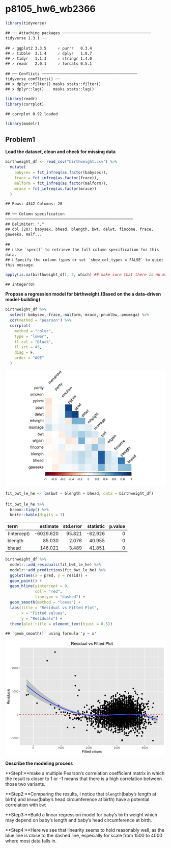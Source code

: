 p8105_hw6_wb2366
================

``` r
library(tidyverse)
```

    ## ── Attaching packages ─────────────────────────────────────── tidyverse 1.3.1 ──

    ## ✓ ggplot2 3.3.5     ✓ purrr   0.3.4
    ## ✓ tibble  3.1.4     ✓ dplyr   1.0.7
    ## ✓ tidyr   1.1.3     ✓ stringr 1.4.0
    ## ✓ readr   2.0.1     ✓ forcats 0.5.1

    ## ── Conflicts ────────────────────────────────────────── tidyverse_conflicts() ──
    ## x dplyr::filter() masks stats::filter()
    ## x dplyr::lag()    masks stats::lag()

``` r
library(readr)
library(corrplot)
```

    ## corrplot 0.92 loaded

``` r
library(modelr)
```

## Problem1

**Load the dataset, clean and check for missing data**

``` r
birthweight_df <- read_csv("birthweight.csv") %>%
  mutate(
    babysex = fct_infreq(as.factor(babysex)),
    frace = fct_infreq(as.factor(frace)),
    malform = fct_infreq(as.factor(malform)),
    mrace = fct_infreq(as.factor(mrace))
  )
```

    ## Rows: 4342 Columns: 20

    ## ── Column specification ────────────────────────────────────────────────────────
    ## Delimiter: ","
    ## dbl (20): babysex, bhead, blength, bwt, delwt, fincome, frace, gaweeks, malf...

    ## 
    ## ℹ Use `spec()` to retrieve the full column specification for this data.
    ## ℹ Specify the column types or set `show_col_types = FALSE` to quiet this message.

``` r
apply(is.na(birthweight_df), 2, which) ## make sure that there is no missing value
```

    ## integer(0)

**Propose a regression model for birthweight.(Based on the a data-driven
model-building)**

``` r
birthweight_df %>%
  select(-babysex,-frace,-malform,-mrace,-pnumlbw,-pnumsga) %>%
  cor(method = "pearson") %>%
  corrplot(
    method = "color",
    type = "lower",
    tl.col = "Black",
    tl.srt = 45,
    diag = F,
    order = "AOE"
  )
```

![](p8105_hw6_wb2366_files/figure-gfm/unnamed-chunk-3-1.png)<!-- -->

``` r
fit_bwt_le_he <- lm(bwt ~ blength + bhead, data = birthweight_df) 

fit_bwt_le_he %>%   
  broom::tidy() %>% 
  knitr::kable(digits = 3)
```

| term        |  estimate | std.error | statistic | p.value |
|:------------|----------:|----------:|----------:|--------:|
| (Intercept) | -6029.620 |    95.821 |   -62.926 |       0 |
| blength     |    85.030 |     2.076 |    40.955 |       0 |
| bhead       |   146.021 |     3.489 |    41.851 |       0 |

``` r
birthweight_df %>%
  modelr::add_residuals(fit_bwt_le_he) %>%
  modelr::add_predictions(fit_bwt_le_he) %>%
  ggplot(aes(x = pred, y = resid)) +
  geom_point() +
  geom_hline(yintercept = 0,
             col = "red",
             linetype = "dashed") +
  geom_smooth(method = "loess") +
  labs(title = "Residual vs Fitted Plot",
       x = "Fitted values",
       y = "Residuals") +
  theme(plot.title = element_text(hjust = 0.5))
```

    ## `geom_smooth()` using formula 'y ~ x'

![](p8105_hw6_wb2366_files/figure-gfm/unnamed-chunk-5-1.png)<!-- -->

**Describe the modeling process**

**Step1:**make a multiple Pearson’s correlation coefficient matrix in
which the result is closer to 1 or -1 means that there is a high
correlation between those two variants.

**Step2:**Comparing the results, I notice that `blength`(baby’s length
at birth) and `bhead`(baby’s head circumference at birth) have a
potential correlation with `bwt`

**Step3:**Build a linear regression model for baby’s birth weight which
may depend on baby’s length and baby’s head circumference at birth.

**Step4:**Here we see that linearity seems to hold reasonably well, as
the blue line is close to the dashed line, especially for scale from
1500 to 4000 where most data falls in.
